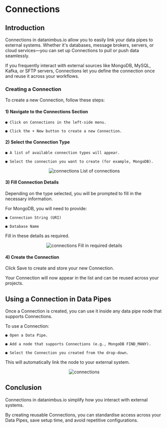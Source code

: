 # Connections

## Introduction

Connections in datanimbus.io  allow you to easily link your data pipes to external systems.
Whether it's databases, message brokers, servers, or cloud services—you can set up Connections to pull or push data seamlessly.

If you frequently interact with external sources like MongoDB, MySQL, Kafka, or SFTP servers, Connections let you define the connection once and reuse it across your workflows.

### Creating a Connection

To create a new Connection, follow these steps:

#### 1) Navigate to the Connections Section

    ● Click on Connections in the left-side menu.

    ● Click the + New button to create a new Connection.

#### 2) Select the Connection Type

    ● A list of available connection types will appear.

    ● Select the connection you want to create (for example, MongoDB).

<p align="center">
  <img src="/app/assets/docs/images/connections_0.png" alt="connections">
  List of connections
</p>

#### 3) Fill Connection Details

Depending on the type selected, you will be prompted to fill in the necessary information.

For MongoDB, you will need to provide:

    ● Connection String (URI)

    ● Database Name

Fill in these details as required.

<p align="center">
  <img src="/app/assets/docs/images/connections_1.png" alt="connections">
  Fill in required details
</p>

#### 4) Create the Connection
Click Save to create and store your new Connection.

Your Connection will now appear in the list and can be reused across your projects.

## Using a Connection in Data Pipes

Once a Connection is created, you can use it inside any data pipe node that supports Connections.

To use a Connection:

    ● Open a Data Pipe.

    ● Add a node that supports Connections (e.g., MongoDB FIND_MANY).

    ● Select the Connection you created from the drop-down.

This will automatically link the node to your external system.

<p align="center">
  <img src="/app/assets/docs/images/connections_2.png" alt="connections">
</p>

## Conclusion

Connections in datanimbus.io  simplify how you interact with external systems.

By creating reusable Connections, you can standardise access across your Data Pipes, save setup time, and avoid repetitive configurations.